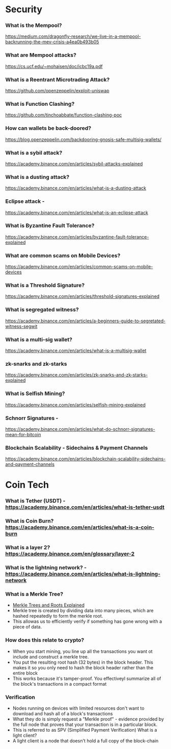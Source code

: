 
# Security 

### What is the Mempool?
https://medium.com/dragonfly-research/we-live-in-a-mempool-backrunning-the-mev-crisis-a4ea0b493b05

### What are Mempool attacks?
https://cs.ucf.edu/~mohaisen/doc/icbc19a.pdf

### What is a Reentrant Microtrading Attack?
https://github.com/openzeppelin/exploit-uniswap

### What is Function Clashing?
https://github.com/tinchoabbate/function-clashing-poc

### How can wallets be back-doored?
https://blog.openzeppelin.com/backdooring-gnosis-safe-multisig-wallets/

### What is a sybil attack?
https://academy.binance.com/en/articles/sybil-attacks-explained

### What is a dusting attack? 
https://academy.binance.com/en/articles/what-is-a-dusting-attack

### Eclipse attack -  
https://academy.binance.com/en/articles/what-is-an-eclipse-attack

### What is Byzantine Fault Tolerance? 
https://academy.binance.com/en/articles/byzantine-fault-tolerance-explained

### What are common scams on Mobile Devices?
https://academy.binance.com/en/articles/common-scams-on-mobile-devices

### What is a Threshold Signature? 
https://academy.binance.com/en/articles/threshold-signatures-explained

### What is segregated witness? 
https://academy.binance.com/en/articles/a-beginners-guide-to-segretated-witness-segwit

### What is a multi-sig wallet? 
https://academy.binance.com/en/articles/what-is-a-multisig-wallet

### zk-snarks and zk-starks 
https://academy.binance.com/en/articles/zk-snarks-and-zk-starks-explained

### What is Selfish Mining?  
https://academy.binance.com/en/articles/selfish-mining-explained



### Schnorr Signatures - 
https://academy.binance.com/en/articles/what-do-schnorr-signatures-mean-for-bitcoin

### Blockchain Scalability - Sidechains & Payment Channels 
https://academy.binance.com/en/articles/blockchain-scalability-sidechains-and-payment-channels

# Coin Tech 

### What is  Tether (USDT) - https://academy.binance.com/en/articles/what-is-tether-usdt

### What is Coin Burn? https://academy.binance.com/en/articles/what-is-a-coin-burn

### What is a layer 2? https://academy.binance.com/en/glossary/layer-2

### What is the lightning network? - https://academy.binance.com/en/articles/what-is-lightning-network

### What is a Merkle Tree?
- [Merkle Trees and Roots Explained](https://academy.binance.com/en/articles/what-do-schnorr-signatures-mean-for-bitcoin)
- Merkle tree is created by dividing data into many pieces, which are hashed repeatedly to form the merkle root.
- This allowas us to efficiently verify if something has gone wrong with a piece of data. 

### How does this relate to crypto?
- When you start mining, you line up all the transactions you want ot include and construct a merkle tree. 
- You put the resulting root hash (32 bytes) in the block header. This makes it so you only need to hash the block header
  rather than the entire block 
- This works because it's tamper-proof. You effectiveyl summarize all of the block's transactions in a compact format

### Verification 
- Nodes running on devices with limited resources don't want to download and hash all of a block's transactions
- What they do is simply request a "Merkle proof" - evidence  provided by the full node that proves that your transaction is 
  in a particular block. 
- This is referred to as SPV (Simplified Payment Verification)
What is a light client?
- A light client is a node that doesn't hold a full copy of the block-chain
